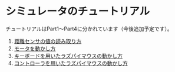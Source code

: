 # シミュレータのチュートリアル

チュートリアルはPart1〜Part4に分かれています（今後追加予定です）。

1. [距離センサの値の読み取り方](how_to_control_raspimouse_on_sim_1.md) 
2. [モータを動かし方](how_to_control_raspimouse_on_sim_2.md)
3. [キーボードを用いたラズパイマウスの動かし方](how_to_control_raspimouse_on_sim_3.md)
4. [コントローラを用いたラズパイマウスの動かし方](how_to_control_raspimouse_on_sim_4.md)

